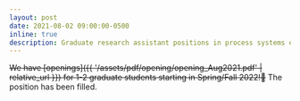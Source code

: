 ```yaml
---
layout: post
date: 2021-08-02 09:00:00-0500
inline: true
description: Graduate research assistant positions in process systems engineering
---
```


~~We have [openings]({{ '/assets/pdf/opening/opening_Aug2021.pdf' | relative_url }}) for 1-2 graduate students starting in Spring/Fall 2022!👋~~ The position has been filled.